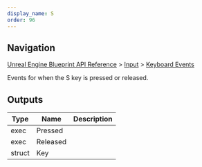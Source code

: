 ```yaml
---
display_name: S
order: 96
---
```

## Navigation

[Unreal Engine Blueprint API Reference](https://dev.epicgames.com/documentation/en-us/unreal-engine/BlueprintAPI) > [Input](https://dev.epicgames.com/documentation/en-us/unreal-engine/BlueprintAPI/Input) > [Keyboard Events](https://dev.epicgames.com/documentation/en-us/unreal-engine/BlueprintAPI/Input/KeyboardEvents)

Events for when the S key is pressed or released.

## Outputs

| Type | Name | Description |
| --- | --- | --- |
| exec | Pressed |  |
| exec | Released |  |
| struct | Key |  |
